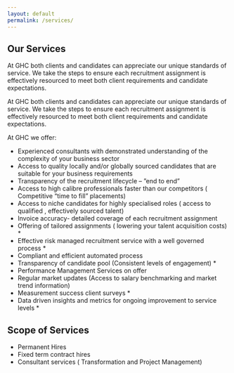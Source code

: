 ```yaml
---
layout: default
permalink: /services/
---
```


## Our Services
At GHC both clients and candidates can appreciate our unique standards of service. We take the steps to ensure each recruitment assignment is effectively resourced to meet both client requirements and candidate expectations.

At GHC both clients and candidates can appreciate our unique standards of service. We take the steps to ensure each recruitment assignment is effectively resourced to meet both client requirements and candidate expectations.

At GHC we offer:

  - Experienced consultants with demonstrated understanding of the complexity of your business sector
  - Access to quality locally and/or globally sourced candidates that are suitable for your business requirements
  - Transparency of the recruitment lifecycle – ”end to end”
  - Access to high calibre professionals faster than our competitors ( Competitive “time to fill” placements) 
  - Access to niche candidates for highly specialised roles ( access to qualified , effectively sourced  talent) 
  - Invoice accuracy- detailed coverage of each recruitment assignment
  - Offering of tailored assignments ( lowering your talent acquisition costs) *
  - Effective risk managed recruitment service with a well governed process *
  - Compliant and efficient automated process
  - Transparency of candidate pool (Consistent levels of engagement) *
  - Performance Management Services on offer
  - Regular market updates (Access to salary benchmarking and market trend information)
  - Measurement success client surveys *
  - Data driven insights and metrics for ongoing improvement to service levels *

<div class = "services-scope">
  <h2>Scope of Services</h2>
  <ul>
    <li>Permanent Hires</li>
    <li>Fixed term contract hires</li>
    <li>Consultant services ( Transformation and Project Management)</li>
  </ul>
</div>